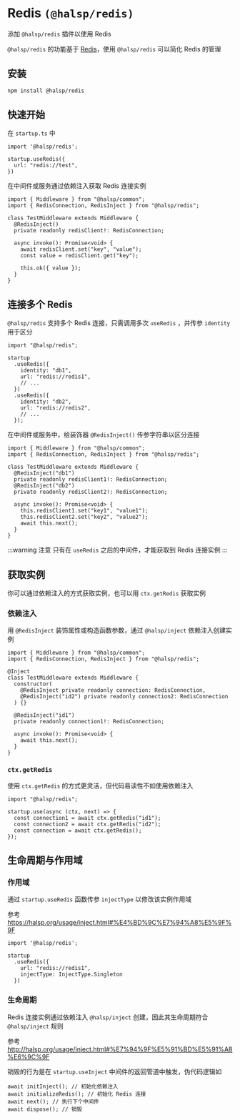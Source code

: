 # Redis `(@halsp/redis)`

添加 `@halsp/redis` 插件以使用 Redis

`@halsp/redis` 的功能基于 [Redis](https://github.com/redis/node-redis)，使用 `@halsp/redis` 可以简化 Redis 的管理

## 安装

```sh
npm install @halsp/redis
```

## 快速开始

在 `startup.ts` 中

```TS
import '@halsp/redis';

startup.useRedis({
  url: "redis://test",
})
```

在中间件或服务通过依赖注入获取 Redis 连接实例

```TS
import { Middleware } from "@halsp/common";
import { RedisConnection, RedisInject } from "@halsp/redis";

class TestMiddleware extends Middleware {
  @RedisInject()
  private readonly redisClient!: RedisConnection;

  async invoke(): Promise<void> {
    await redisClient.set("key", "value");
    const value = redisClient.get("key");

    this.ok({ value });
  }
}
```

## 连接多个 Redis

`@halsp/redis` 支持多个 Redis 连接，只需调用多次 `useRedis` ，并传参 `identity` 用于区分

```TS
import "@halsp/redis";

startup
  .useRedis({
    identity: "db1",
    url: "redis://redis1",
    // ...
  })
  .useRedis({
    identity: "db2",
    url: "redis://redis2",
    // ...
  });
```

在中间件或服务中，给装饰器 `@RedisInject()` 传参字符串以区分连接

```TS
import { Middleware } from "@halsp/common";
import { RedisConnection, RedisInject } from "@halsp/redis";

class TestMiddleware extends Middleware {
  @RedisInject("db1")
  private readonly redisClient1!: RedisConnection;
  @RedisInject("db2")
  private readonly redisClient2!: RedisConnection;

  async invoke(): Promise<void> {
    this.redisClient1.set("key1", "value1");
    this.redisClient2.set("key2", "value2");
    await this.next();
  }
}
```

:::warning 注意
只有在 `useRedis` 之后的中间件，才能获取到 Redis 连接实例
:::

## 获取实例

你可以通过依赖注入的方式获取实例，也可以用 `ctx.getRedis` 获取实例

### 依赖注入

用 `@RedisInject` 装饰属性或构造函数参数，通过 `@halsp/inject` 依赖注入创建实例

```TS
import { Middleware } from "@halsp/common";
import { RedisConnection, RedisInject } from "@halsp/redis";

@Inject
class TestMiddleware extends Middleware {
  constructor(
    @RedisInject private readonly connection: RedisConnection,
    @RedisInject("id2") private readonly connection2: RedisConnection
  ) {}

  @RedisInject("id1")
  private readonly connection1!: RedisConnection;

  async invoke(): Promise<void> {
    await this.next();
  }
}
```

### `ctx.getRedis`

使用 `ctx.getRedis` 的方式更灵活，但代码易读性不如使用依赖注入

```TS
import "@halsp/redis";

startup.use(async (ctx, next) => {
  const connection1 = await ctx.getRedis("id1");
  const connection2 = await ctx.getRedis("id2");
  const connection = await ctx.getRedis();
});
```

## 生命周期与作用域

### 作用域

通过 `startup.useRedis` 函数传参 `injectType` 以修改该实例作用域

参考 <https://halsp.org/usage/inject.html#%E4%BD%9C%E7%94%A8%E5%9F%9F>

```TS
import '@halsp/redis';

startup
  .useRedis({
    url: "redis://redis1",
    injectType: InjectType.Singleton
  })
```

### 生命周期

Redis 连接实例通过依赖注入 `@halsp/inject` 创建，因此其生命周期符合 `@halsp/inject` 规则

参考 <http://halsp.org/usage/inject.html#%E7%94%9F%E5%91%BD%E5%91%A8%E6%9C%9F>

销毁的行为是在 `startup.useInject` 中间件的返回管道中触发，伪代码逻辑如

```TS
await initInject(); // 初始化依赖注入
await initializeRedis(); // 初始化 Redis 连接
await next(); // 执行下个中间件
await dispose(); // 销毁
```
